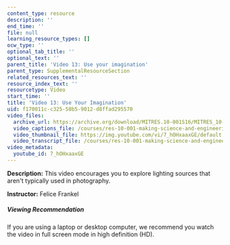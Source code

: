 ```yaml
---
content_type: resource
description: ''
end_time: ''
file: null
learning_resource_types: []
ocw_type: ''
optional_tab_title: ''
optional_text: ''
parent_title: 'Video 13: Use your imagination'
parent_type: SupplementalResourceSection
related_resources_text: ''
resource_index_text: ''
resourcetype: Video
start_time: ''
title: 'Video 13: Use Your Imagination'
uid: f170011c-c325-58b5-9012-d8ffad295570
video_files:
  archive_url: https://archive.org/download/MITRES.10-001S16/MITRES_10-001S16_Track17_300k.mp4
  video_captions_file: /courses/res-10-001-making-science-and-engineering-pictures-a-practical-guide-to-presenting-your-work-spring-2016/07012ce1f79955a59cdb682cc86bbb48_7_hOHxaaxGE.vtt
  video_thumbnail_file: https://img.youtube.com/vi/7_hOHxaaxGE/default.jpg
  video_transcript_file: /courses/res-10-001-making-science-and-engineering-pictures-a-practical-guide-to-presenting-your-work-spring-2016/2bff0c4816dfccd56095652ee36f64ab_7_hOHxaaxGE.pdf
video_metadata:
  youtube_id: 7_hOHxaaxGE
---
```


**Description:** This video encourages you to explore lighting sources that aren't typically used in photography.

**Instructor:** Felice Frankel

##### Viewing Recommendation

If you are using a laptop or desktop computer, we recommend you watch the video in full screen mode in high definition (HD).



